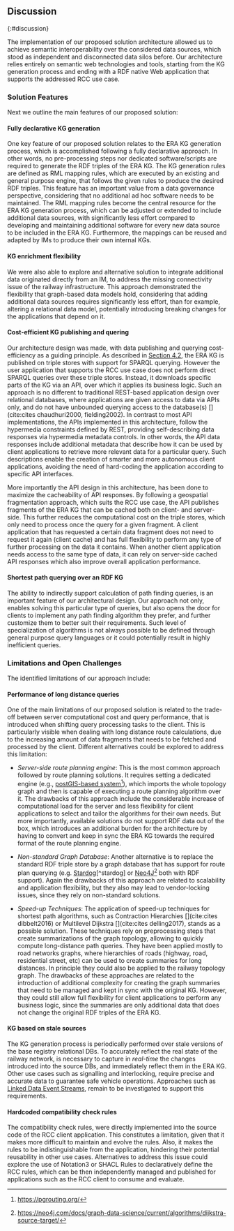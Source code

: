## Discussion
{:#discussion}

The implementation of our proposed solution architecture
allowed us to achieve semantic interoperability
over the considered data sources,
which stood as independent and disconnected data silos before.
Our architecture relies entirely on semantic web technologies and tools,
starting from the KG generation process
and ending with a RDF native Web application
that supports the addressed RCC use case.

### Solution Features

Next we outline the main features of our proposed solution:

#### Fully declarative KG generation

One key feature of our proposed solution
relates to the ERA KG generation process,
which is accomplished following a fully declarative approach.
In other words, no pre-processing steps nor dedicated software/scripts
are required to generate the RDF triples of the ERA KG.
The KG generation rules are defined as RML mapping rules,
which are executed by an existing and general purpose engine,
that follows the given rules to produce the desired RDF triples.
This feature has an important value from a data governance perspective,
considering that no additional ad hoc software needs to be maintained.
The RML mapping rules become the central resource for the ERA KG generation process,
which can be adjusted or extended to include additional data sources,
with significantly less effort compared to developing and maintaining additional software
for every new data source to be included in the ERA KG.
Furthermore, the mappings can be reused and adapted by IMs
to produce their own internal KGs.

#### KG enrichment flexibility

We were also able to explore and alternative solution
to integrate additional data originated directly from an IM,
to address the missing connectivity issue of the railway infrastructure.
This approach demonstrated the flexibility
that graph-based data models hold,
considering that adding additional data sources
requires significantly less effort,
than for example, altering a relational data model,
potentially introducing breaking changes for the applications that depend on it.

#### Cost-efficient KG publishing and quering

Our architecture design was made,
with data publishing and querying cost-efficiency as a guiding principle.
As described in [Section 4.2](#architecture),
the ERA KG is published on triple stores with support for SPARQL querying.
However the user application that supports the RCC use case
does not perform direct SPARQL queries over these triple stores.
Instead, it downloads specific parts of the KG via an API,
over which it applies its business logic.
Such an approach is no different
to traditional REST-based application design over relational databases,
where applications are given access to data via APIs only,
and do not have unbounded querying access to the database(s) [](cite:cites chaudhuri2000, fielding2002).
In contrast to most API implementations, the APIs implemented in this architecture,
follow the hypermedia constraints defined by REST,
providing self-describing data responses via hypermedia metadata controls.
In other words, the API data responses include additional metadata
that describe how it can be used by client applications
to retrieve more relevant data for a particular query.
Such descriptions enable the creation of smarter
and more autonomous client applications,
avoiding the need of hard-coding
the application according to specific API interfaces.

More importantly the API design in this architecture,
has been done to maximize the cacheability of API responses.
By following a geospatial fragmentation approach,
which suits the RCC use case,
the API publishes fragments of the ERA KG
that can be cached both on client- and server-side.
This further reduces the computational cost on the triple stores,
which only need to process once the query for a given fragment.
A client application that has requested a certain data fragment
does not need to request it again (client cache)
and has full flexibility to perform any type of further processing on the data it contains.
When another client application needs access to the same type of data,
it can rely on server-side cached API responses
which also improve overall application performance.

#### Shortest path querying over an RDF KG
The ability to indirectly support calculation of path finding queries,
is an important feature of our architectural design.
Our approach not only, enables solving this particular type of queries,
but also opens the door for clients
to implement any path finding algorithm they prefer,
and further customize them to better suit their requirements.
Such level of specialization of algorithms
is not always possible to be defined through general purpose query languages
or it could potentially result in highly inefficient queries.

### Limitations and Open Challenges

The identified limitations of our approach include:

#### Performance of long distance queries

One of the main limitations of our proposed solution
is related to the trade-off between
server computational cost and query performance,
that is introduced when shifting query processing tasks to the client.
This is particularly visible when dealing with long distance route calculations,
due to the increasing amount of data fragments
that needs to be fetched and processed by the client.
Different alternatives could be explored to address this limitation:

- _Server-side route planning engine_: This is the most common approach followed by route planning solutions.
It requires setting a dedicated engine (e.g., [postGIS-based system](https://pgrouting.org/)[^postgis]),
which imports the whole topology graph
and then is capable of executing a route planning algorithm over it.
The drawbacks of this approach include
the considerable increase of computational load for the server
and less flexibility for client applications to select
and tailor the algorithms for their own needs.
But more importantly,
available solutions do not support RDF data out of the box,
which introduces an additional burden for the architecture
by having to convert and keep in sync the ERA KG
towards the required format of the route planning engine.

- _Non-standard Graph Database_: Another alternative is to replace
the standard RDF triple store by a graph database that has support
for route plan querying (e.g. [Stardog](https://docs.stardog.com/archive/7.5.0/query-stardog/path-queries)[^stardog] or [Neo4J](https://neo4j.com/docs/graph-data-science/current/algorithms/dijkstra-source-target/)[^neo4j] both with RDF support).
Again the drawbacks of this approach are related to scalability
and application flexibility, but they also may lead to vendor-locking issues,
since they rely on non-standard solutions.

- _Speed-up Techniques_: The application of speed-up techniques for shortest path algorithms,
such as Contraction Hierarchies [](cite:cites dibbelt2016)
or Multilevel Dijkstra [](cite:cites delling2017), stands as a possible solution.
These techniques rely on preprocessing steps
that create summarizations of the graph topology,
allowing to quickly compute long-distance path queries.
They have been applied mostly to road networks graphs,
where hierarchies of roads (highway, road, residential street, etc)
can be used to create summaries for long distances.
In principle they could also be applied to the railway topology graph.
The drawbacks of these approaches are related to the introduction
of additional complexity for creating the graph summaries
that need to be managed and kept in sync with the original KG.
However, they could still allow full flexibility for client applications
to perform any business logic,
since the summaries are only additional data that does not change
the original RDF triples of the ERA KG.

#### KG based on stale sources
The KG generation process is periodically performed
over stale versions of the base registry relational DBs.
To accurately reflect the real state of the railway network,
is necessary to capture in _real-time_ the changes introduced into the source DBs,
and immediately reflect them in the ERA KG.
Other use cases such as signalling and interlocking,
require precise and accurate data to guarantee safe vehicle operations.
Approaches such as [Linked Data Event Streams](https://w3id.org/ldes/specification),
remain to be investigated to support this requirements.

#### Hardcoded compatibility check rules
The compatibility check rules,
were directly implemented into the source code of the RCC client application.
This constitutes a limitation, given that it makes more difficult
to maintain and evolve the rules.
Also, it makes the rules to be indistinguishable from the application,
hindering their potential reusability in other use cases.
Alternatives to address this issue could explore
the use of Notation3 or SHACL Rules
to declaratively define the RCC rules,
which can be then independently managed
and published for applications such as the RCC client to consume and evaluate.

[^postgis]: <a href="https://pgrouting.org/">https://pgrouting.org/</a>

[^neo4j]: <a href="https://neo4j.com/docs/graph-data-science/current/algorithms/dijkstra-source-target/">https://neo4j.com/docs/graph-data-science/current/algorithms/dijkstra-source-target/</a>

[^ldes]: <a href="https://w3id.org/ldes/specification">https://w3id.org/ldes/specification</a>